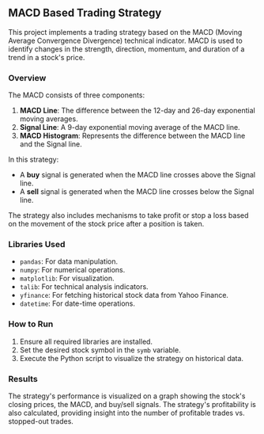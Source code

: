 
## MACD Based Trading Strategy

This project implements a trading strategy based on the MACD (Moving Average Convergence Divergence) technical indicator. MACD is used to identify changes in the strength, direction, momentum, and duration of a trend in a stock's price.

### Overview

The MACD consists of three components:

1. **MACD Line**: The difference between the 12-day and 26-day exponential moving averages.
2. **Signal Line**: A 9-day exponential moving average of the MACD line.
3. **MACD Histogram**: Represents the difference between the MACD line and the Signal line.

In this strategy:
- A **buy** signal is generated when the MACD line crosses above the Signal line.
- A **sell** signal is generated when the MACD line crosses below the Signal line.

The strategy also includes mechanisms to take profit or stop a loss based on the movement of the stock price after a position is taken.

### Libraries Used

- `pandas`: For data manipulation.
- `numpy`: For numerical operations.
- `matplotlib`: For visualization.
- `talib`: For technical analysis indicators.
- `yfinance`: For fetching historical stock data from Yahoo Finance.
- `datetime`: For date-time operations.

### How to Run

1. Ensure all required libraries are installed.
2. Set the desired stock symbol in the `symb` variable.
3. Execute the Python script to visualize the strategy on historical data.

### Results

The strategy's performance is visualized on a graph showing the stock's closing prices, the MACD, and buy/sell signals. The strategy's profitability is also calculated, providing insight into the number of profitable trades vs. stopped-out trades.
